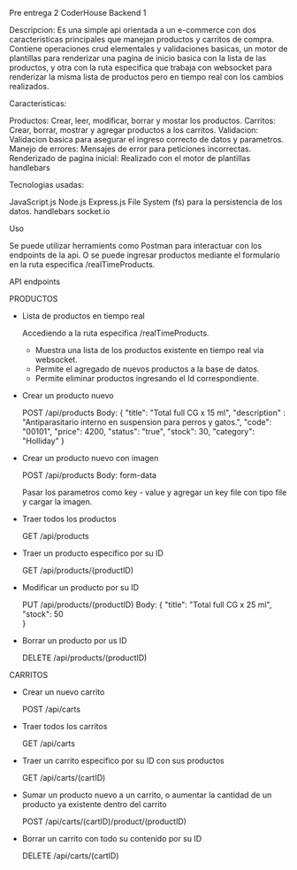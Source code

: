 Pre entrega 2 CoderHouse Backend 1

Descripcion: Es una simple api orientada a un e-commerce con dos caracteristicas principales que manejan productos y carritos de compra. Contiene operaciones crud elementales y validaciones basicas, un motor de plantillas para renderizar una pagina de inicio basica con la lista de las productos, y otra con la ruta especifica que trabaja con websocket para renderizar la misma lista de productos pero en tiempo real con los cambios realizados.

Caracteristicas:

Productos: Crear, leer, modificar, borrar y mostar los productos.
Carritos: Crear, borrar, mostrar y agregar productos a los carritos.
Validacion: Validacion basica para asegurar el ingreso correcto de datos y parametros.
Manejo de errores: Mensajes de error para peticiones incorrectas.
Renderizado de pagina inicial: Realizado con el motor de plantillas handlebars

Tecnologias usadas:

JavaScript.js
Node.js
Express.js
File System (fs) para la persistencia de los datos.
handlebars
socket.io

Uso

Se puede utilizar herramients como Postman para interactuar con los endpoints de la api.
O se puede ingresar productos mediante el formulario en la ruta especifica /realTimeProducts.

API endpoints

PRODUCTOS

- Lista de productos en tiempo real

    Accediendo a la ruta especifica /realTimeProducts.

    - Muestra una lista de los productos existente en tiempo real via websocket.
    - Permite el agregado de nuevos productos a la base de datos.
    - Permite eliminar productos ingresando el Id correspondiente.


- Crear un producto nuevo

    POST /api/products
    Body:
    {
        "title": "Total full CG x 15 ml",
        "description" : "Antiparasitario interno en suspension para perros y gatos.",
        "code": "00101",
        "price": 4200,
        "status": "true",
        "stock": 30,
        "category": "Holliday"
    }

- Crear un producto nuevo con imagen
    
    POST /api/products
    Body: form-data
    
    Pasar los parametros como key - value
    y agregar un key file con tipo file y cargar la imagen.

- Traer todos los productos

    GET /api/products    

- Traer un producto especifico por su ID

    GET /api/products/(productID)

- Modificar un producto por su ID

    PUT /api/products/(productID)
    Body:
    {
    "title": "Total full CG x 25 ml",    
    "stock": 50    
    }

- Borrar un producto por us ID

    DELETE /api/products/(productID)

CARRITOS

- Crear un nuevo carrito

    POST /api/carts

- Traer todos los carritos 

    GET /api/carts

- Traer un carrito especifico por su ID con sus productos

    GET  /api/carts/(cartID)

- Sumar un producto nuevo a un carrito, o aumentar la cantidad de un producto ya existente dentro del carrito

    POST /api/carts/(cartID)/product/(productID)

- Borrar un carrito con todo su contenido por su ID

    DELETE /api/carts/(cartID)